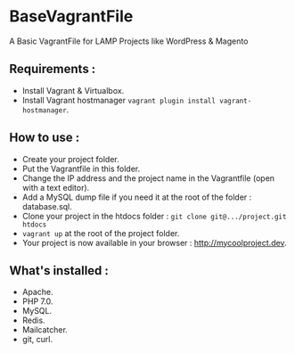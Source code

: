 # BaseVagrantFile

A Basic VagrantFile for LAMP Projects like WordPress & Magento

## Requirements :

- Install Vagrant & Virtualbox.
- Install Vagrant hostmanager `vagrant plugin install vagrant-hostmanager`.

## How to use :

- Create your project folder.
- Put the Vagrantfile in this folder.
- Change the IP address and the project name in the Vagrantfile (open with a text editor).
- Add a MySQL dump file if you need it at the root of the folder : database.sql.
- Clone your project in the htdocs folder : `git clone git@.../project.git htdocs`
- `vagrant up` at the root of the project folder.
- Your project is now available in your browser : http://mycoolproject.dev.

## What's installed :

- Apache.
- PHP 7.0.
- MySQL.
- Redis.
- Mailcatcher.
- git, curl.
